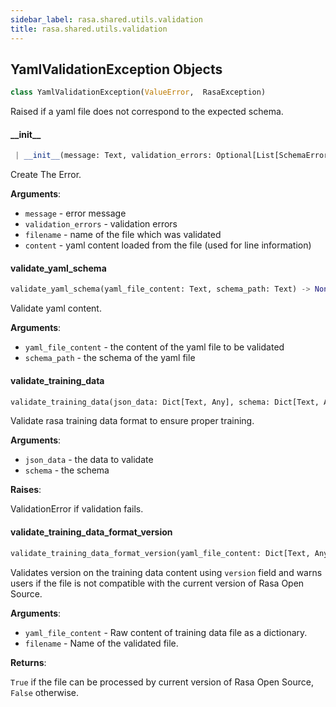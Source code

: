 ```yaml
---
sidebar_label: rasa.shared.utils.validation
title: rasa.shared.utils.validation
---
```


## YamlValidationException Objects

```python
class YamlValidationException(ValueError,  RasaException)
```

Raised if a yaml file does not correspond to the expected schema.

#### \_\_init\_\_

```python
 | __init__(message: Text, validation_errors: Optional[List[SchemaError.SchemaErrorEntry]] = None, filename: Optional[Text] = None, content: Any = None) -> None
```

Create The Error.

**Arguments**:

- `message` - error message
- `validation_errors` - validation errors
- `filename` - name of the file which was validated
- `content` - yaml content loaded from the file (used for line information)

#### validate\_yaml\_schema

```python
validate_yaml_schema(yaml_file_content: Text, schema_path: Text) -> None
```

Validate yaml content.

**Arguments**:

- `yaml_file_content` - the content of the yaml file to be validated
- `schema_path` - the schema of the yaml file

#### validate\_training\_data

```python
validate_training_data(json_data: Dict[Text, Any], schema: Dict[Text, Any]) -> None
```

Validate rasa training data format to ensure proper training.

**Arguments**:

- `json_data` - the data to validate
- `schema` - the schema
  

**Raises**:

  ValidationError if validation fails.

#### validate\_training\_data\_format\_version

```python
validate_training_data_format_version(yaml_file_content: Dict[Text, Any], filename: Text) -> bool
```

Validates version on the training data content using `version` field
and warns users if the file is not compatible with the current version of
Rasa Open Source.

**Arguments**:

- `yaml_file_content` - Raw content of training data file as a dictionary.
- `filename` - Name of the validated file.
  

**Returns**:

  `True` if the file can be processed by current version of Rasa Open Source,
  `False` otherwise.

